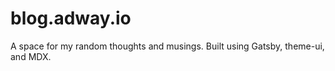 # blog.adway.io

A space for my random thoughts and musings. Built using Gatsby, theme-ui, and MDX.

